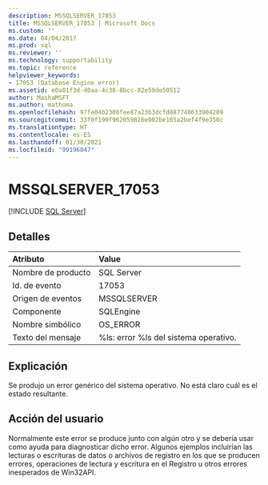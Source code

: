 ```yaml
---
description: MSSQLSERVER_17053
title: MSSQLSERVER_17053 | Microsoft Docs
ms.custom: ''
ms.date: 04/04/2017
ms.prod: sql
ms.reviewer: ''
ms.technology: supportability
ms.topic: reference
helpviewer_keywords:
- 17053 (Database Engine error)
ms.assetid: e0a01f3d-d0aa-4c38-8bcc-82e59de50512
author: MashaMSFT
ms.author: mathoma
ms.openlocfilehash: 97fe04b2300fee87a23b3dcfd887748633904209
ms.sourcegitcommit: 33f0f190f962059826e002be165a2bef4f9e350c
ms.translationtype: HT
ms.contentlocale: es-ES
ms.lasthandoff: 01/30/2021
ms.locfileid: "99196847"
---
```

# <a name="mssqlserver_17053"></a>MSSQLSERVER_17053
 [!INCLUDE [SQL Server](../../includes/applies-to-version/sqlserver.md)]
  
## <a name="details"></a>Detalles  
  
| Atributo | Value |  
| :-------- | :---- |  
|Nombre de producto|SQL Server|  
|Id. de evento|17053|  
|Origen de eventos|MSSQLSERVER|  
|Componente|SQLEngine|  
|Nombre simbólico|OS_ERROR|  
|Texto del mensaje|%ls: error %ls del sistema operativo.|  
  
## <a name="explanation"></a>Explicación  
Se produjo un error genérico del sistema operativo.  No está claro cuál es el estado resultante.  
  
## <a name="user-action"></a>Acción del usuario  
Normalmente este error se produce junto con algún otro y se debería usar como ayuda para diagnosticar dicho error. Algunos ejemplos incluirían las lecturas o escrituras de datos o archivos de registro en los que se producen errores, operaciones de lectura y escritura en el Registro u otros errores inesperados de Win32API.  
  
